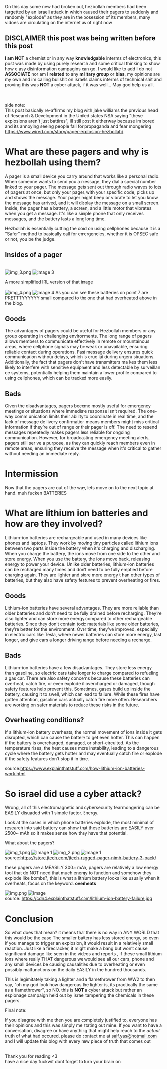 
\
\
On this day some new had broken out, hezbollah members had been targetted by an israeli
attack in which caused their pagers to suddenly and randomly "explode" as they are in the posession of its members, many vidoes
are circulating on the internet as of right now

## DISCLAIMER this post was being written before this post
**I am NOT** a chemist or in any way **knowledgable** interms of electronics, 
this post was made by using purely research and some critical thinking to show how e
asy disinformation campagins can go. I would like to add I do not **ASSOCIATE** nor am I
**related** to any **military group** or **bias**, my opinions are my own and im calling bullshit on 
israels claims interms of technical shit and proving this was **NOT** a cyber attack, if it was well...
May god help us all.

\
\
side note:
\
This post basically re-affirms my blog with jake williams the previous head of Research & Development in the United states NSA saying "these explosions aren't just battires", ill still post it eitherway because im bored and its annoying seeing people fall for propaganda and fear mongering\
https://www.wired.com/story/pager-explosion-hezbollah/



# What are these pagers and why is hezbollah using them?
A pager is a small device you carry around that works like a personal radio.
When someone wants to send you a message, they dial a special number linked to your pager. 
The message gets sent out through radio waves to lots of pagers at once, but only your pager, 
with your specific code, picks up and shows the message. Your pager might beep or vibrate to 
let you know the message has arrived, and it will display the message on a small screen. Inside, 
the pager has a battery, a screen, and a little motor that vibrates when you get a message.
It's like a simple phone that only receives messages, and the battery lasts a long long time.

Hezbollah is essentially cutting the cord on using cellphones because it is a "Safer" method to
basically call for emergencies, whether it is OPSEC safe or not, you be the judge.

## Insides of a pager
\
![img_3.png](img_3.png)
<img src="img_3.png" alt="Image 3">

A more simplified IRL version of that image\
\
![img_4.png](img_4.png)
<img src="img_4.png" alt="Image 4">
As you can see these batteries on point 7 are PRETTTYYYYYY small compared to the one that had
overheated above in the blog.





## Goods
The advantages of pagers could be useful for
Hezbollah members or any group operating in challenging environments. 
The long range of pagers allows members to communicate effectively in remote or mountainous 
areas, where cellphone signals may be weak or unavailable, ensuring reliable contact during 
operations. Fast message delivery ensures quick communication without delays, which is cruc
ial during urgent situations. Additionally, the fact that pagers don't have transmitters ma
kes them less likely to interfere with sensitive equipment and less detectable by surveillan
ce systems, potentially helping them maintain a lower profile compared to using cellphones, 
which can be tracked more easily.




## Bads


Given the disadvantages, pagers become mostly useful for emergency
meetings or situations where immediate response isn’t required. The one-way comm
unication limits their ability to coordinate in real time, and the lack of message de
livery confirmation means members might miss critical information if they’re out of range
or their pager is off. The need to resend messages repeatedly makes pagers less reliable for 
ongoing communication. However, for broadcasting emergency meeting alerts, pagers still ser
ve a purpose, as they can quickly reach members even in remote areas, ensuring they receive
the message when it's critical to gather without needing an immediate reply.




# Intermission
Now that the pagers are out of the way, lets move on to the next topic at hand. muh fucken BATTERIES





# What are lithium ion batteries and how are they involved?
Lithium-ion batteries are rechargeable and used in many devices like phones and laptops. 
They work by moving tiny particles called lithium ions between two parts inside the battery
when it's charging and discharging. When you charge the battery, the ions move from one side 
to the other and store energy. When you use the battery, the ions move back, releasing energy
to power your device. Unlike older batteries, lithium-ion batteries can be recharged many times 
and don’t need to be fully emptied before charging again. They are lighter and store more energy t
han other types of batteries, but they also have safety features to prevent overheating or fires.




## Goods 
Lithium-ion batteries have several advantages. 
They are more reliable than older batteries and don’t need to be fully drained before recharging. 
They’re also lighter and can store more energy compared to other rechargeable batteries. Since they 
don’t contain toxic materials like some older batteries, they’re better for the environment. Over time, 
they’ve improved, especially in electric cars like Tesla, where newer batteries can store more energy,
last longer, and give cars a longer driving range before needing a recharge.


## Bads
Lithium-ion batteries have a few disadvantages. They store less energy than gasoline,
so electric cars take longer to charge compared to refueling a gas car. There are also safety concerns 
because these batteries can overheat, catch fire, or even explode if overcharged or damaged, though safety 
features help prevent this. Sometimes, gases build up inside the battery, causing it to swell,
which can lead to failure. While these fires have gotten attention, gasoline cars actually catch fire
more often. Researchers are working on safer materials to reduce these risks in the future.


## Overheating conditions?

If a lithium-ion battery overheats,
the normal movement of ions inside it gets disrupted, which can cause the battery to get even hotter.
This can happen if the battery is overcharged, damaged, or short-circuited. As the temperature rises, 
the heat causes more instability, leading to a dangerous cycle where the battery gets hotter and may
eventually catch fire or explode if the safety features don’t stop it in time.






source:https://www.explainthatstuff.com/how-lithium-ion-batteries-work.html


# So israel did use a cyber attack?

Wrong, all of this electromagnetic and cybersecurity fearmongering can be EASILY disuaded with 1 simple factor. Energy.

Look at the cases in which phone batteries explode, the most minimal of research into said battery can show that these batteries are EASILY over 
2500~ mAh so it makes sense how they have that potential.

What about the pagers? 

![img_1.png](img_1.png)
<img src="img_1.png" alt="Image 1">
![img_2.png](img_2.png)
<img src="img_2.png" alt="Image 1">
\
source:https://store.jtech.com/jtech-rugged-pager-nimh-battery-3-pack/

these pagers are a MEASILY 300~ mAh, 
pagers are relatively a low energy tool that do NOT need that much energy to function and somehow they explode
like bombs?, this is what a lithium battery looks like usually when it overheats, focus on the keyword. **overheats**

![img.png](img.png)
<img src="img.png" alt="Image">
\
source: https://cdn4.explainthatstuff.com/lithium-ion-battery-failure.jpg



# Conclusion
So what does that mean? it means that there is no way in ANY WORLD that this would be the case
The smaller battery has less stored energy, so even if you manage to trigger an explosion, 
it would result in a relatively small reaction. Just like a firecracker, 
it might make a bang but won’t cause significant damage like seen in the videos and reports
, if these small lithium ions where really THAT dangerous we would see all our cars, phone and 
any small devices be causing causalities due to overheating or even possibly malfunctions
on the daily EASILY in the hundred thousands.


This is legimitately taking a lighter and a flamethrower from WW2 to then say, 
"oh my god look how dangerous the lighter is, its practically the same as a flamethrower", so NO. this is **NOT** a cyber attack but
rather an espionage campaign held out by israel tampering the chemicals in these pagers.

Final note:

If you disagree with me then you are completely justified to,
everyone has their opinions and this was simply me stating out mine.
If you want to have a conversation, disagree or have anything that might help reach to the _actual_
truth of what had occured. please do contact me at saif.yas@hotmail.com and I will update this blog
with every new piece of truth that comes out







\
Thank you for reading <3
\
have a nice day fuckwit dont forget to turn your brain on
